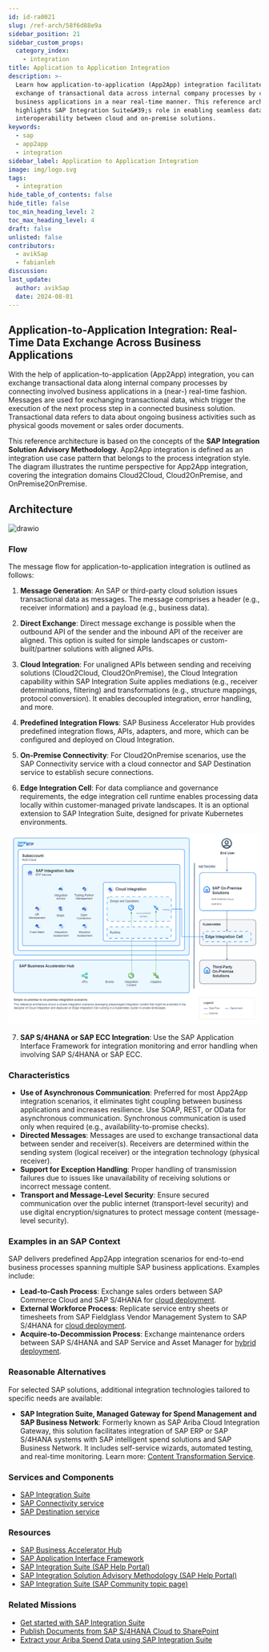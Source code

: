 ```yaml
---
id: id-ra0021
slug: /ref-arch/58f6d88e9a
sidebar_position: 21
sidebar_custom_props:
  category_index:
    - integration
title: Application to Application Integration
description: >-
  Learn how application-to-application (App2App) integration facilitates the
  exchange of transactional data across internal company processes by connecting
  business applications in a near real-time manner. This reference architecture
  highlights SAP Integration Suite&#39;s role in enabling seamless data flow and
  interoperability between cloud and on-premise solutions.
keywords:
  - sap
  - app2app
  - integration
sidebar_label: Application to Application Integration
image: img/logo.svg
tags:
  - integration
hide_table_of_contents: false
hide_title: false
toc_min_heading_level: 2
toc_max_heading_level: 4
draft: false
unlisted: false
contributors:
  - avikSap
  - fabianleh
discussion: 
last_update:
  author: avikSap
  date: 2024-08-01
---
```


## Application-to-Application Integration: Real-Time Data Exchange Across Business Applications

With the help of application-to-application (App2App) integration, you can exchange transactional data along internal company processes by connecting involved business applications in a (near-) real-time fashion. Messages are used for exchanging transactional data, which trigger the execution of the next process step in a connected business solution. Transactional data refers to data about ongoing business activities such as physical goods movement or sales order documents.

This reference architecture is based on the concepts of the **SAP Integration Solution Advisory Methodology**. App2App integration is defined as an integration use case pattern that belongs to the process integration style. The diagram illustrates the runtime perspective for App2App integration, covering the integration domains Cloud2Cloud, Cloud2OnPremise, and OnPremise2OnPremise.

## Architecture

![drawio](drawio/application-to-application-integration.drawio)

### Flow

The message flow for application-to-application integration is outlined as follows:

1. **Message Generation**: An SAP or third-party cloud solution issues transactional data as messages. The message comprises a header (e.g., receiver information) and a payload (e.g., business data).

2. **Direct Exchange**: Direct message exchange is possible when the outbound API of the sender and the inbound API of the receiver are aligned. This option is suited for simple landscapes or custom-built/partner solutions with aligned APIs.

3. **Cloud Integration**: For unaligned APIs between sending and receiving solutions (Cloud2Cloud, Cloud2OnPremise), the Cloud Integration capability within SAP Integration Suite applies mediations (e.g., receiver determinations, filtering) and transformations (e.g., structure mappings, protocol conversion). It enables decoupled integration, error handling, and more.

4. **Predefined Integration Flows**: SAP Business Accelerator Hub provides predefined integration flows, APIs, adapters, and more, which can be configured and deployed on Cloud Integration.

5. **On-Premise Connectivity**: For Cloud2OnPremise scenarios, use the SAP Connectivity service with a cloud connector and SAP Destination service to establish secure connections.

6. **Edge Integration Cell**: For data compliance and governance requirements, the edge integration cell runtime enables processing data locally within customer-managed private landscapes. It is an optional extension to SAP Integration Suite, designed for private Kubernetes environments.

![Edge Integration Cell (design, runtime and operations view)](images/a2a-edge-integration-cell-diagram.png)

7. **SAP S/4HANA or SAP ECC Integration**: Use the SAP Application Interface Framework for integration monitoring and error handling when involving SAP S/4HANA or SAP ECC.

### Characteristics

- **Use of Asynchronous Communication**: Preferred for most App2App integration scenarios, it eliminates tight coupling between business applications and increases resilience. Use SOAP, REST, or OData for asynchronous communication. Synchronous communication is used only when required (e.g., availability-to-promise checks).
- **Directed Messages**: Messages are used to exchange transactional data between sender and receiver(s). Receivers are determined within the sending system (logical receiver) or the integration technology (physical receiver).
- **Support for Exception Handling**: Proper handling of transmission failures due to issues like unavailability of receiving solutions or incorrect message content.
- **Transport and Message-Level Security**: Ensure secured communication over the public internet (transport-level security) and use digital encryption/signatures to protect message content (message-level security).

### Examples in an SAP Context

SAP delivers predefined App2App integration scenarios for end-to-end business processes spanning multiple SAP business applications. Examples include:

- **Lead-to-Cash Process**: Exchange sales orders between SAP Commerce Cloud and SAP S/4HANA for [cloud deployment](https://hub.sap.com/dfd/LC1C1-DFDTransactionalDataFlows).
- **External Workforce Process**: Replicate service entry sheets or timesheets from SAP Fieldglass Vendor Management System to SAP S/4HANA for [cloud deployment](https://hub.sap.com/dfd/EW1H1-DFDTransactionalDataFlows).
- **Acquire-to-Decommission Process**: Exchange maintenance orders between SAP S/4HANA and SAP Service and Asset Manager for [hybrid deployment](https://hub.sap.com/dfd/AD1H2-DFDDataFlows).

### Reasonable Alternatives

For selected SAP solutions, additional integration technologies tailored to specific needs are available:

- **SAP Integration Suite, Managed Gateway for Spend Management and SAP Business Network**: Formerly known as SAP Ariba Cloud Integration Gateway, this solution facilitates integration of SAP ERP or SAP S/4HANA systems with SAP intelligent spend solutions and SAP Business Network. It includes self-service wizards, automated testing, and real-time monitoring. Learn more: [Content Transformation Service](https://help.sap.com/docs/sisgw/sap-ariba-cloud-integration-gateway-installation-guide/content-transformation-as-service?locale=en-US).

### Services and Components

- [SAP Integration Suite](https://discovery-center.cloud.sap/serviceCatalog/integration-suite?region=all)
- [SAP Connectivity service](https://discovery-center.cloud.sap/serviceCatalog/connectivity-service?region=all)
- [SAP Destination service](https://discovery-center.cloud.sap/serviceCatalog/destination?service_plan=lite&region=all)

### Resources

- [SAP Business Accelerator Hub](https://hub.sap.com)
- [SAP Application Interface Framework](https://help.sap.com/docs/SAP_APPLICATION_INTERFACE_FRAMEWORK_OVERVIEW)
- [SAP Integration Suite (SAP Help Portal)](https://help.sap.com/docs/integration-suite)
- [SAP Integration Solution Advisory Methodology (SAP Help Portal)](https://help.sap.com/docs/integration-suite)
- [SAP Integration Suite (SAP Community topic page)](https://community.sap.com/topics/integration-suite)

### Related Missions

- [Get started with SAP Integration Suite](https://discovery-center.cloud.sap/missiondetail/3258/3327/)
- [Publish Documents from SAP S/4HANA Cloud to SharePoint](https://discovery-center.cloud.sap/missiondetail/3324/3365/)
- [Extract your Ariba Spend Data using SAP Integration Suite](https://discovery-center.cloud.sap/missiondetail/4038/4245/)